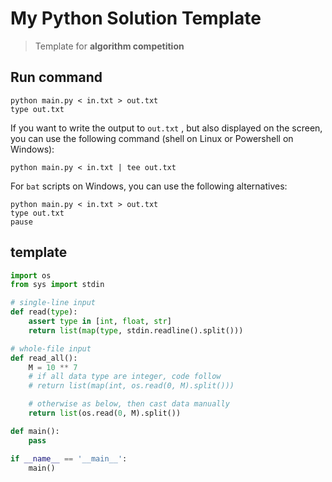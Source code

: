 # My Python Solution Template

> Template for **algorithm competition**

## Run command

```shell
python main.py < in.txt > out.txt
type out.txt
```

If you want to write the output to `out.txt` , but also displayed on the screen, you can use the following command (shell on Linux or Powershell on Windows):

```shell
python main.py < in.txt | tee out.txt
```

For `bat` scripts on Windows, you can use the following alternatives:

```shell
python main.py < in.txt > out.txt
type out.txt
pause
```

## template

```Python
import os
from sys import stdin

# single-line input
def read(type):
    assert type in [int, float, str]
    return list(map(type, stdin.readline().split()))

# whole-file input
def read_all(): 
    M = 10 ** 7
    # if all data type are integer, code follow
    # return list(map(int, os.read(0, M).split()))

    # otherwise as below, then cast data manually
    return list(os.read(0, M).split())

def main():
    pass

if __name__ == '__main__':
    main()

```